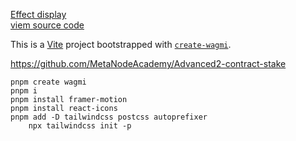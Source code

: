 [Effect display](https://meta-node-stake-fe.vercel.app/)  
[viem source code](https://github.com/MetaNodeAcademy/Advanced2-contract-stake)

This is a [Vite](https://vitejs.dev) project bootstrapped with [`create-wagmi`](https://github.com/wevm/wagmi/tree/main/packages/create-wagmi).

https://github.com/MetaNodeAcademy/Advanced2-contract-stake

```
pnpm create wagmi
pnpm i
pnpm install framer-motion
pnpm install react-icons
pnpm add -D tailwindcss postcss autoprefixer
    npx tailwindcss init -p
```
